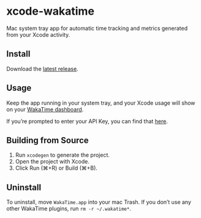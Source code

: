 # xcode-wakatime

Mac system tray app for automatic time tracking and metrics generated from your Xcode activity.

## Install

Download the [latest release](https://github.com/wakatime/xcode-wakatime/releases).

## Usage

Keep the app running in your system tray, and your Xcode usage will show on your [WakaTime dashboard](https://wakatime.com).

If you’re prompted to enter your API Key, you can find that [here](https://wakatime.com/api-key).

## Building from Source

1. Run `xcodegen` to generate the project.
2. Open the project with Xcode.
3. Click Run (⌘+R) or Build (⌘+B).

## Uninstall

To uninstall, move `WakaTime.app` into your mac Trash.
If you don’t use any other WakaTime plugins, run `rm -r ~/.wakatime*`.
